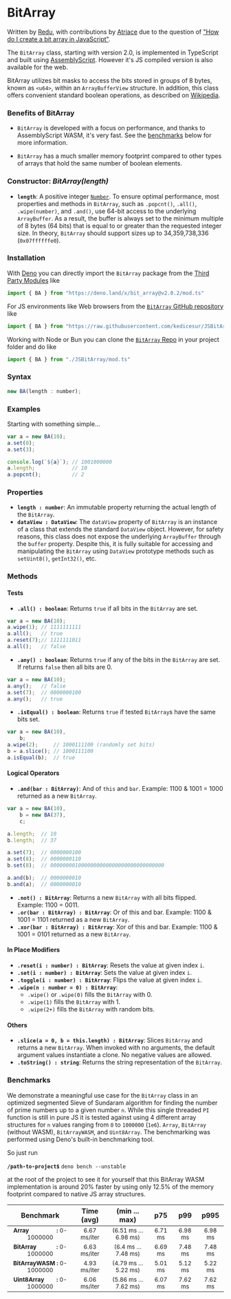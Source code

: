 # **BitArray**

Written by [Redu](https://stackoverflow.com/users/4543207/redu), with contributions by [Atriace](https://stackoverflow.com/users/923972/atriace) due to the question of ["How do I create a bit array in JavaScript"](https://stackoverflow.com/questions/6972717/how-do-i-create-bit-array-in-javascript/73993403#answer-73993403).

The `BitArray` class, starting with version 2.0, is implemented in TypeScript and built using [AssemblyScript](https://www.assemblyscript.org/). However it's JS compiled version is also available for the web.

BitArray utilizes bit masks to access the bits stored in groups of 8 bytes, known as `<u64>`, within an `ArrayBufferView` structure. In addition, this class offers convenient standard boolean operations, as described on [Wikipedia](https://en.wikipedia.org/wiki/Bit_array#Basic_operations).


### **Benefits of BitArray**

- `BitArray` is developed with a focus on performance, and thanks to AssemblyScript WASM, it's very fast. See the [benchmarks](#benchmarks) below for more information.

- `BitArray` has a much smaller memory footprint compared to other types of arrays that hold the same number of boolean elements.

### **Constructor:** *BitArray(length)*

* **`length`**: A positive integer [`Number`](https://developer.mozilla.org/en-US/docs/Web/JavaScript/Reference/Global_Objects/Number). To ensure optimal performance, most properties and methods in `BitArray`, such as `.popcnt()`, `.all()`, `.wipe(number)`, and `.and()`, use 64-bit access to the underlying `ArrayBuffer`. As a result, the buffer is always set to the minimum multiple of 8 bytes (64 bits) that is equal to or greater than the requested integer size. In theory, `BitArray` should support sizes up to 34,359,738,336 (`0x07ffffffe0`).

### **Installation**

With [Deno](https://deno.land/) you can directly import the `BitArray` package from the [Third Party Modules](https://deno.land/x/bit_array@v2.0.2) like


```javascript
import { BA } from "https://deno.land/x/bit_array@v2.0.2/mod.ts"
```

For JS environments like Web browsers from the [`BitArray` GitHub repository](https://github.com/kedicesur/JSBitArray) like

```javascript
import { BA } from "https://raw.githubusercontent.com/kedicesur/JSBitArray/v2.0.2/mod.js"
```

Working with Node or Bun you can clone the [`BitArray` Repo](https://github.com/kedicesur/JSBitArray) in your project folder and do like 

```javascript
import { BA } from "./JSBitArray/mod.ts"
```

### **Syntax**

```javascript
new BA(length : number);
```

### **Examples**

Starting with something simple...

```javascript
var a = new BA(10);
a.set(0);
a.set(3);

console.log(`${a}`); // 1001000000
a.length;            // 10
a.popcnt();          // 2
```


### **Properties**

* **`length : number`**: An immutable property returning the actual length of the `BitArray`.
* **`dataView : DataView`**: The `dataView` property of `BitArray` is an instance of a class that extends the standard `DataView` object. However, for safety reasons, this class does not expose the underlying `ArrayBuffer` through the `buffer` property. Despite this, it is fully suitable for accessing and manipulating the `BitArray` using `DataView` prototype methods such as `setUint8()`, `getInt32()`, etc.


### **Methods**

#### Tests
* **`.all() : boolean`**: Returns `true` if all bits in the `BitArray` are set.

```javascript
var a = new BA(10);
a.wipe(1); // 1111111111
a.all();   // true
a.reset(7);// 1111111011
a.all();   // false 
```

* **`.any() : boolean`**: Returns `true` if any of the bits in the `BitArray` are set. If returns `false` then all bits are 0.

```javascript
var a = new BA(10);
a.any();   // false
a.set(7);  // 0000000100
a.any();   // true 
```

* **`.isEqual() : boolean`**: Returns `true` if tested `BitArray`s have the same bits set.

```javascript
var a = new BA(10),
    b;
a.wipe(2);     // 1000111100 (randomly set bits)
b = a.slice(); // 1000111100
a.isEqual(b);  // true 
```

#### Logical Operators
* **`.and(bar : BitArray)`**: And of `this` and `bar`. Example: 1100 & 1001 = 1000 returned as a new `BitArray`.

```javascript
var a = new BA(10),
    b = new BA(37),
    c;

a.length;  // 10
b.length;  // 37

a.set(7);  // 0000000100
a.set(8);  // 0000000110
b.set(8);  // 0000000010000000000000000000000000000

a.and(b);  // 0000000010
b.and(a);  // 0000000010
```

* **`.not() : BitArray`**: Returns a new `BitArray` with all bits flipped. Example: 1100 = 0011.
* **`.or(bar : BitArray) : BitArray`**: Or of this and bar. Example: 1100 & 1001 = 1101 returned as a new `BitArray`.
* **`.xor(bar : BitArray) : BitArray`**: Xor of this and bar. Example: 1100 & 1001 = 0101 returned as a new `BitArray`.

#### In Place Modifiers

* **`.reset(i : number) : BitArray`**: Resets the value at given index `i`.
* **`.set(i : number) : BitArray`**: Sets the value at given index `i`.
* **`.toggle(i : number) : BitArray`**: Flips the value at given index `i`.
* **`.wipe(n : number = 0) : BitArray`**:
  - `.wipe()` or `.wipe(0)` fills the `BitArray` with 0.
  - `.wipe(1)` fills the `BitArray` with 1.
  - `.wipe(2+)` fills the `BitArray` with random bits.

#### Others

* **`.slice(a = 0, b = this.length) : BitArray`**: Slices `BitArray` and returns a new `BitArray`. When invoked with no arguments, the default argument values instantiate a clone. No negative values are allowed.
* **`.toString() : string`**: Returns the string representation of the `BitArray`.

### **Benchmarks**

We demonstrate a meaningful use case for the `BitArray` class in an optimized segmented Sieve of Sundaram algorithm for finding the number of prime numbers up to a given number `n`. While this single threaded `PI` function is still in pure JS it is tested against using 4 different array  structures for `n` values ranging from `0` to `1000000` (`1e6`). `Array`, `BitArray` (without WASM), `BitArrayWASM`, and `Uint8Array`. The benchmarking was performed using Deno's built-in benchmarking tool.

So just run

**`/path-to-project$`** `deno bench --unstable`

at the root of the project to see it for yourself that this BitArray WASM implementation is around 20% faster by using only 12.5% of the memory footprint compared to native JS array structures.

Benchmark|Time (avg)|(min ... max)|p75|p99|p995
|:------:|:--------:|:-----------:|:-:|:-:|:-:
<span style="font-size: smaller;">**Array&nbsp;&nbsp;&nbsp;&nbsp;&nbsp;&nbsp;&nbsp;&nbsp;&nbsp;&nbsp;&nbsp;&nbsp;&nbsp;&nbsp;&nbsp;&nbsp;&nbsp; :** 0-1000000</span>|<span style="font-size: smaller;">6.67 ms/iter</span>|<span style="font-size: smaller;">(6.51 ms … 6.98 ms)</span>|<span style="font-size: smaller;">6.71 ms</span>|<span style="font-size: smaller;">6.98 ms</span>|<span style="font-size: smaller;">6.98 ms</span>
<span style="font-size: smaller;">**BitArray&nbsp;&nbsp;&nbsp;&nbsp;&nbsp;&nbsp;&nbsp;&nbsp;&nbsp;&nbsp;&nbsp;&nbsp; :** 0-1000000</span>|<span style="font-size: smaller;">6.63 ms/iter</span>|<span style="font-size: smaller;">(6.4 ms … 7.48 ms)</span>|<span style="font-size: smaller;">6.69 ms</span>|<span style="font-size: smaller;">7.48 ms</span>|<span style="font-size: smaller;">7.48 ms</span>
<span style="font-size: smaller;">**BitArrayWASM :** 0-1000000</span>|<span style="font-size: smaller;">4.93 ms/iter</span>|<span style="font-size: smaller;">(4.79 ms … 5.22 ms)</span>|<span style="font-size: smaller;">5.01 ms</span>|<span style="font-size: smaller;">5.12 ms</span>|<span style="font-size: smaller;">5.22 ms</span>
<span style="font-size: smaller;">**Uint8Array&nbsp;&nbsp;&nbsp;&nbsp;&nbsp;&nbsp;&nbsp; :** 0-1000000</span>|<span style="font-size: smaller;">6.06 ms/iter</span>|<span style="font-size: smaller;">(5.86 ms … 7.62 ms)</span>|<span style="font-size: smaller;">6.07 ms</span>|<span style="font-size: smaller;">7.62 ms</span>|<span style="font-size: smaller;">7.62 ms</span>
